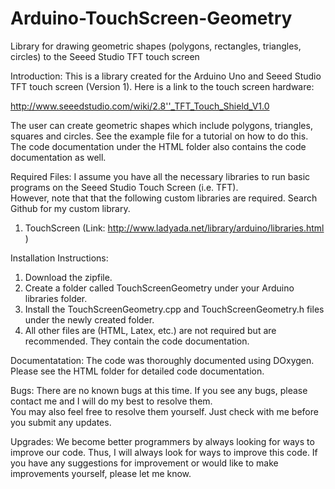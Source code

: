 Arduino-TouchScreen-Geometry
============================

Library for drawing geometric shapes (polygons, rectangles, triangles, circles) to the Seeed Studio TFT touch screen

Introduction:
This is a library created for the Arduino Uno and Seeed Studio TFT touch screen (Version 1).  Here is a link to the touch screen hardware:

http://www.seeedstudio.com/wiki/2.8''_TFT_Touch_Shield_V1.0

The user can create geometric shapes which include polygons, triangles, squares and circles.  See the example file for a tutorial on how to do this. The code documentation under the HTML folder also contains the code documentation as well.

Required Files:
I assume you have all the necessary libraries to run basic programs on the Seeed Studio Touch Screen (i.e. TFT).  
However, note that that the following custom libraries are required.  Search Github for my custom library.

1. TouchScreen (Link: http://www.ladyada.net/library/arduino/libraries.html )

Installation Instructions:
1. Download the zipfile.
2. Create a folder called TouchScreenGeometry under your Arduino libraries folder.
3. Install the TouchScreenGeometry.cpp and TouchScreenGeometry.h files under the newly created folder.
4. All other files are (HTML, Latex, etc.) are not required but are recommended.  They contain the code documentation.

Documentatation:
The code was thoroughly documented using DOxygen. Please see the HTML folder for detailed code documentation.

Bugs:
There are no known bugs at this time.  If you see any bugs, please contact me and I will do my best to resolve them.  
You may also feel free to resolve them yourself.  Just check with me before you submit any updates.

Upgrades:
We become better programmers by always looking for ways to improve our code.  Thus, I will always look for ways to 
improve this code.  If you have any suggestions for improvement or would like to make improvements yourself, please 
let me know.

